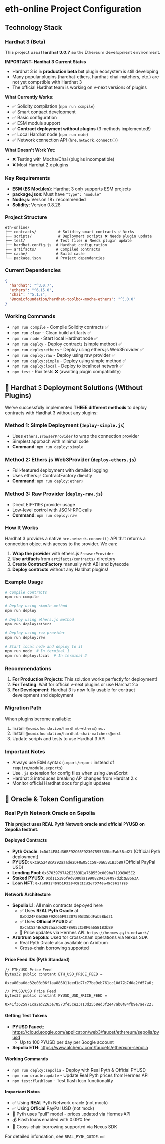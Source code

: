 # eth-online Project Configuration

## Technology Stack

### Hardhat 3 (Beta)
This project uses **Hardhat 3.0.7** as the Ethereum development environment.

**IMPORTANT: Hardhat 3 Current Status**
- Hardhat 3 is in **production beta** but plugin ecosystem is still developing
- Many popular plugins (hardhat-ethers, hardhat-chai-matchers, etc.) are not yet compatible with Hardhat 3
- The official Hardhat team is working on v-next versions of plugins

**What Currently Works:**
- ✅ Solidity compilation (`npm run compile`)
- ✅ Smart contract development
- ✅ Basic configuration
- ✅ ESM module support
- ✅ **Contract deployment without plugins** (3 methods implemented!)
- ✅ Local Hardhat node (`npm run node`)
- ✅ Network connection API (`hre.network.connect()`)

**What Doesn't Work Yet:**
- ❌ Testing with Mocha/Chai (plugins incompatible)
- ❌ Most Hardhat 2.x plugins

### Key Requirements
- **ESM (ES Modules)**: Hardhat 3 only supports ESM projects
- **package.json**: Must have `"type": "module"`
- **Node.js**: Version 18+ recommended
- **Solidity**: Version 0.8.28

### Project Structure
```
eth-online/
├── contracts/          # Solidity smart contracts ✅ Works
├── scripts/            # Deployment scripts ❌ Needs plugin update
├── test/              # Test files ❌ Needs plugin update
├── hardhat.config.js  # Hardhat configuration
├── artifacts/         # Compiled contracts
├── cache/             # Build cache
└── package.json       # Project dependencies
```

### Current Dependencies
```json
{
  "hardhat": "^3.0.7",
  "ethers": "^6.15.0",
  "chai": "^5.1.2",
  "@nomicfoundation/hardhat-toolbox-mocha-ethers": "^3.0.0"
}
```

### Working Commands
- `npm run compile` - Compile Solidity contracts ✅
- `npm run clean` - Clean build artifacts ✅
- `npm run node` - Start local Hardhat node ✅
- `npm run deploy` - Deploy contracts (simple method) ✅
- `npm run deploy:ethers` - Deploy using ethers.js Web3Provider ✅
- `npm run deploy:raw` - Deploy using raw provider ✅
- `npm run deploy:simple` - Deploy using simple method ✅
- `npm run deploy:local` - Deploy to localhost network ✅
- `npm test` - Run tests ❌ (awaiting plugin compatibility)

## 🎉 Hardhat 3 Deployment Solutions (Without Plugins)

We've successfully implemented **THREE different methods** to deploy contracts with Hardhat 3 without any plugins:

### Method 1: Simple Deployment (`deploy-simple.js`)
- Uses `ethers.BrowserProvider` to wrap the connection provider
- Simplest approach with minimal code
- **Command**: `npm run deploy:simple`

### Method 2: Ethers.js Web3Provider (`deploy-ethers.js`)
- Full-featured deployment with detailed logging
- Uses ethers.js ContractFactory directly
- **Command**: `npm run deploy:ethers`

### Method 3: Raw Provider (`deploy-raw.js`)
- Direct EIP-1193 provider usage
- Low-level control with JSON-RPC calls
- **Command**: `npm run deploy:raw`

### How It Works

Hardhat 3 provides a native `hre.network.connect()` API that returns a connection object with access to the provider. We can:

1. **Wrap the provider** with ethers.js `BrowserProvider`
2. **Use artifacts** from `artifacts/contracts/` directory
3. **Create ContractFactory** manually with ABI and bytecode
4. **Deploy contracts** without any Hardhat plugins!

### Example Usage

```bash
# Compile contracts
npm run compile

# Deploy using simple method
npm run deploy

# Deploy using ethers.js method
npm run deploy:ethers

# Deploy using raw provider
npm run deploy:raw

# Start local node and deploy to it
npm run node  # In terminal 1
npm run deploy:local  # In terminal 2
```

### Recommendations
1. **For Production Projects**: This solution works perfectly for deployment!
2. **For Testing**: Wait for official v-next plugins or use Hardhat 2.x
3. **For Development**: Hardhat 3 is now fully usable for contract development and deployment

### Migration Path
When plugins become available:
1. Install `@nomicfoundation/hardhat-ethers@next`
2. Install `@nomicfoundation/hardhat-chai-matchers@next`
3. Update scripts and tests to use Hardhat 3 API

### Important Notes
- Always use ESM syntax (`import/export` instead of `require/module.exports`)
- Use `.js` extension for config files when using JavaScript
- Hardhat 3 introduces breaking API changes from Hardhat 2.x
- Monitor official Hardhat docs for plugin updates

## 🔮 Oracle & Token Configuration

### Real Pyth Network Oracle on Sepolia

**This project uses REAL Pyth Network oracle and official PYUSD on Sepolia testnet.**

#### Deployed Contracts
- **Pyth Oracle**: `0xDd24F84d36BF92C65F92307595335bdFab5Bbd21` (Official Pyth deployment)
- **PYUSD**: `0xCaC524BcA292aaade2DF8A05cC58F0a65B1B3bB9` (Official PayPal USD)
- **Lending Pool**: `0x67039797A2E2533D1a76B559c009ba71938005E2`
- **Staked PYUSD**: `0xd115196fAd8D80ba1990820430F097d2b2EB663A`
- **Loan NFT**: `0x8a8913458D1F3204CB212d2e7D746e45C561f8E9`

#### Network Architecture
- **Sepolia L1**: All main contracts deployed here
  - ✅ Uses **REAL Pyth Oracle** at `0xDd24F84d36BF92C65F92307595335bdFab5Bbd21`
  - ✅ Uses **Official PYUSD** at `0xCaC524BcA292aaade2DF8A05cC58F0a65B1B3bB9`
  - 🔄 Price updates via Hermes API: `https://hermes.pyth.network/`
- **Arbitrum Sepolia**: Used for cross-chain operations via Nexus SDK
  - Real Pyth Oracle also available on Arbitrum
  - Cross-chain borrowing supported

#### Price Feed IDs (Pyth Standard)
```solidity
// ETH/USD Price Feed
bytes32 public constant ETH_USD_PRICE_FEED =
    0xca80ba6dc32e08d06f1aa886011eed1d77c77be9eb761cc10d72b7d0a2fd57a6;

// PYUSD/USD Price Feed
bytes32 public constant PYUSD_USD_PRICE_FEED =
    0x41f3625971ca2ed2263e78573fe5ce23e13d2558ed3f2e47ab0f84fb9e7ae722;
```

#### Getting Test Tokens
- **PYUSD Faucet**: https://cloud.google.com/application/web3/faucet/ethereum/sepolia/pyusd
  - Up to 100 PYUSD per day per Google account
- **Sepolia ETH**: https://www.alchemy.com/faucets/ethereum-sepolia

#### Working Commands
- `npm run deploy:sepolia` - Deploy with Real Pyth & Official PYUSD
- `npm run oracle:update` - Update Real Pyth prices from Hermes API
- `npm test:flashloan` - Test flash loan functionality

#### Important Notes
- ✅ Using **REAL** Pyth Network oracle (not mock)
- ✅ Using **Official** PayPal USD (not mock)
- 🔄 Pyth uses "pull" model - prices updated via Hermes API
- 💰 Flash loans enabled with 0.09% fee
- 🌉 Cross-chain borrowing supported via Nexus SDK

For detailed information, see `REAL_PYTH_GUIDE.md`
